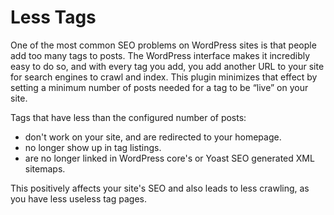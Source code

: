 # Less Tags
One of the most common SEO problems on WordPress sites is that people add too many tags to posts. The WordPress interface makes it incredibly easy to do so, and with every tag you add, you add another URL to your site for search engines to crawl and index. This plugin minimizes that effect by setting a minimum number of posts needed for a tag to be “live” on your site.

Tags that have less than the configured number of posts:
 * don't work on your site, and are redirected to your homepage.
 * no longer show up in tag listings.
 * are no longer linked in WordPress core's or Yoast SEO generated XML sitemaps.

This positively affects your site's SEO and also leads to less crawling, as you have less useless tag pages.
